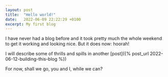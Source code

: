 ```yaml
---
layout: post
title:  "Hello world!"
date:   2022-06-09 22:22:29 +0100
excerpt: My first blog
---
```

I have never had a blog before and it took pretty much the
whole weekend to get it working and looking nice.  But it
does now: hoorah!

I will describe some of thrills and spills in
another [post]({% post_url 2022-06-12-building-this-blog %})

For now, shall we go, you and I, while we can?
